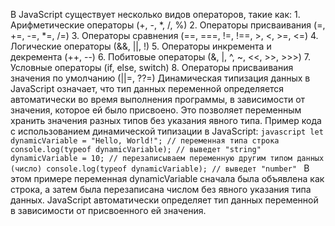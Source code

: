 В JavaScript существует несколько видов операторов, такие как: 1. Арифметические операторы (+, -, *, /, %) 2. Операторы присваивания (=, +=, -=, *=, /=) 3. Операторы сравнения (==, ===, !=, !==, >, <, >=, <=) 4. Логические операторы (&&, ||, !) 5. Операторы инкремента и декремента (++, --) 6. Побитовые операторы (&, |, ^, ~, <<, >>, >>>) 7. Условные операторы (if, else, switch) 8. Операторы присваивания значения по умолчанию (||=, ??=) Динамическая типизация данных в JavaScript означает, что тип данных переменной определяется автоматически во время выполнения программы, в зависимости от значения, которое ей было присвоено. Это позволяет переменным хранить значения разных типов без указания явного типа. Пример кода с использованием динамической типизации в JavaScript: ```javascript let dynamicVariable = "Hello, World!"; // переменная типа строка console.log(typeof dynamicVariable); // выведет "string" dynamicVariable = 10; // перезаписываем переменную другим типом данных (число) console.log(typeof dynamicVariable); // выведет "number" ``` В этом примере переменная dynamicVariable сначала была объявлена как строка, а затем была перезаписана числом без явного указания типа данных. JavaScript автоматически определяет тип данных переменной в зависимости от присвоенного ей значения.